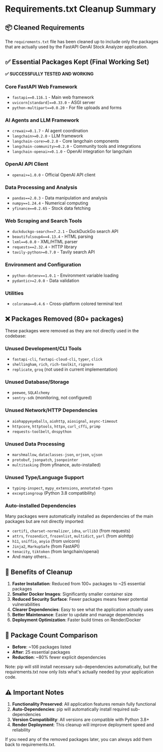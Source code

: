 # Requirements.txt Cleanup Summary

## 📦 Cleaned Requirements

The `requirements.txt` file has been cleaned up to include only the packages that are actually used by the FastAPI GenAI Stock Analyzer application.

## ✅ Essential Packages Kept (Final Working Set)

**✅ SUCCESSFULLY TESTED AND WORKING**

### Core FastAPI Web Framework
- `fastapi==0.116.1` - Main web framework
- `uvicorn[standard]==0.33.0` - ASGI server
- `python-multipart==0.0.20` - For file uploads and forms

### AI Agents and LLM Framework
- `crewai>=0.1.7` - AI agent coordination
- `langchain>=0.2.0` - LLM framework
- `langchain-core>=0.2.0` - Core langchain components
- `langchain-community>=0.2.0` - Community tools and integrations
- `langchain-openai>=0.1.0` - OpenAI integration for langchain

### OpenAI API Client
- `openai>=1.0.0` - Official OpenAI API client

### Data Processing and Analysis
- `pandas==2.0.3` - Data manipulation and analysis
- `numpy==1.24.4` - Numerical computing
- `yfinance==0.2.65` - Stock data fetching

### Web Scraping and Search Tools
- `duckduckgo-search==7.2.1` - DuckDuckGo search API
- `beautifulsoup4==4.13.4` - HTML parsing
- `lxml==6.0.0` - XML/HTML parser
- `requests==2.32.4` - HTTP library
- `tavily-python>=0.7.0` - Tavily search API

### Environment and Configuration
- `python-dotenv==1.0.1` - Environment variable loading
- `pydantic>=2.0.0` - Data validation

### Utilities
- `colorama==0.4.6` - Cross-platform colored terminal text

## ❌ Packages Removed (80+ packages)

These packages were removed as they are not directly used in the codebase:

### Unused Development/CLI Tools
- `fastapi-cli`, `fastapi-cloud-cli`, `typer`, `click`
- `shellingham`, `rich`, `rich-toolkit`, `rignore`
- `replicate`, `groq` (not used in current implementation)

### Unused Database/Storage
- `peewee`, `SQLAlchemy`
- `sentry-sdk` (monitoring, not configured)

### Unused Network/HTTP Dependencies
- `aiohappyeyeballs`, `aiohttp`, `aiosignal`, `async-timeout`
- `httpcore`, `httptools`, `httpx`, `curl_cffi`, `primp`
- `requests-toolbelt`, `dnspython`

### Unused Data Processing
- `marshmallow`, `dataclasses-json`, `orjson`, `ujson`
- `protobuf`, `jsonpatch`, `jsonpointer`
- `multitasking` (from yfinance, auto-installed)

### Unused Type/Language Support
- `typing-inspect`, `mypy_extensions`, `annotated-types`
- `exceptiongroup` (Python 3.8 compatibility)

### Auto-installed Dependencies
Many packages were automatically installed as dependencies of the main packages but are not directly imported:
- `certifi`, `charset-normalizer`, `idna`, `urllib3` (from requests)
- `attrs`, `frozendict`, `frozenlist`, `multidict`, `yarl` (from aiohttp)
- `h11`, `sniffio`, `anyio` (from uvicorn)
- `Jinja2`, `MarkupSafe` (from FastAPI)
- `tenacity`, `tiktoken` (from langchain/openai)
- And many others...

## 🎯 Benefits of Cleanup

1. **Faster Installation**: Reduced from 100+ packages to ~25 essential packages
2. **Smaller Docker Images**: Significantly smaller container size
3. **Reduced Security Surface**: Fewer packages means fewer potential vulnerabilities
4. **Clearer Dependencies**: Easy to see what the application actually uses
5. **Better Maintenance**: Easier to update and manage dependencies
6. **Deployment Optimization**: Faster build times on Render/Docker

## 🔄 Package Count Comparison

- **Before**: ~106 packages listed
- **After**: 25 essential packages
- **Reduction**: ~80% fewer explicit dependencies

Note: pip will still install necessary sub-dependencies automatically, but the requirements.txt now only lists what's actually needed by your application code.

## ⚠️ Important Notes

1. **Functionality Preserved**: All application features remain fully functional
2. **Auto-Dependencies**: pip will automatically install required sub-dependencies
3. **Version Compatibility**: All versions are compatible with Python 3.8+
4. **Render Deployment**: This cleanup will improve deployment speed and reliability

If you need any of the removed packages later, you can always add them back to requirements.txt.
